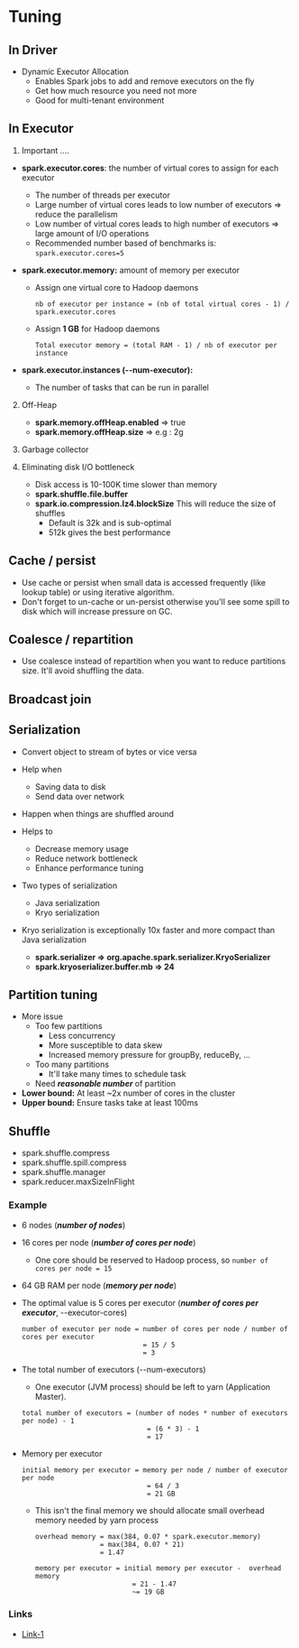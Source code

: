 # Tuning

## In Driver

- Dynamic Executor Allocation
    - Enables Spark jobs to add and remove executors on the fly
    - Get how much resource you need not more 
    - Good for multi-tenant environment

## In Executor

1. Important ....

- **spark.executor.cores**: the number of virtual cores to assign for each executor
   - The number of threads per executor
   - Large number of virtual cores leads to low number of executors => reduce the parallelism 
   - Low number of virtual cores leads to high number of executors => large amount of I/O operations
   - Recommended number based of benchmarks is: ``spark.executor.cores=5``
    
- **spark.executor.memory:** amount of memory per executor
    - Assign one virtual core to Hadoop daemons
        
        ``nb of executor per instance = (nb of total virtual cores - 1) / spark.executor.cores``
    
    - Assign **1 GB** for Hadoop daemons
    
        ``Total executor memory = (total RAM - 1) / nb of executor per instance``

- **spark.executor.instances (--num-executor):**
    - The number of tasks that can be run in parallel 


2. Off-Heap
    - **spark.memory.offHeap.enabled** => true
    - **spark.memory.offHeap.size** => e.g : 2g
    
3. Garbage collector

4. Eliminating disk I/O bottleneck
    - Disk access is 10-100K time slower than memory
    - **spark.shuffle.file.buffer**
    - **spark.io.compression.lz4.blockSize** This will reduce the size of shuffles  
        - Default is 32k and is sub-optimal
        - 512k gives the best performance


## Cache / persist
- Use cache or persist when small data is accessed frequently (like lookup table) 
  or using iterative algorithm.
- Don't forget to un-cache or un-persist otherwise you'll see some spill to disk which will
  increase pressure on GC.

## Coalesce / repartition
- Use coalesce instead of repartition when you want to reduce partitions size. It'll avoid
  shuffling the data. 

## Broadcast join

## Serialization

- Convert object to stream of bytes or vice versa
- Help when
    - Saving data to disk
    - Send data over network
- Happen when things are shuffled around
- Helps to
    - Decrease memory usage
    - Reduce network bottleneck
    - Enhance performance tuning

- Two types of serialization
    - Java serialization
    - Kryo serialization
    
- Kryo serialization is exceptionally 10x faster and more compact than Java serialization
    
    - **spark.serializer => org.apache.spark.serializer.KryoSerializer**
    - **spark.kryoserializer.buffer.mb => 24**


## Partition tuning 
- More issue    
    - Too few partitions
        - Less concurrency
        - More susceptible to data skew
        - Increased memory pressure for groupBy, reduceBy, ...
    - Too many partitions
        - It'll take many times to schedule task
    - Need ***reasonable number*** of partition
- **Lower bound:**  At least ~2x number of cores in the cluster
- **Upper bound:** Ensure tasks take at least 100ms


## Shuffle

- spark.shuffle.compress
- spark.shuffle.spill.compress
- spark.shuffle.manager
- spark.reducer.maxSizeInFlight


### Example

- 6 nodes (***number of nodes***) 
- 16 cores per node (***number of cores per node***)
  - One core should be reserved to Hadoop process, so ``number of cores per node = 15``
- 64 GB RAM per node (***memory per node***)
- The optimal value is 5 cores per executor (***number of cores per executor***, --executor-cores)

    ```
   number of executor per node = number of cores per node / number of cores per executor 
                                  = 15 / 5 
                                  = 3                           
   ```

- The total number of executors (--num-executors)
    - One executor (JVM process) should be left to yarn (Application Master).
    
   ```
   total number of executors = (number of nodes * number of executors per node) - 1 
                                  = (6 * 3) - 1 
                                  = 17                           
   ```
- Memory per executor
  
   ```
   initial memory per executor = memory per node / number of executor per node 
                                  = 64 / 3
                                  = 21 GB                           
   ```
  - This isn't the final memory we should allocate small overhead memory needed by yarn process 
    
    ```
    overhead memory = max(384, 0.07 * spark.executor.memory)
                    = max(384, 0.07 * 21)
                    = 1.47
    ```
    
    ``` 
    memory per executor = initial memory per executor -  overhead memory
                            = 21 - 1.47
                            ~= 19 GB
    ```
    
### Links 
- [Link-1](https://aws.amazon.com/fr/blogs/big-data/best-practices-for-successfully-managing-memory-for-apache-spark-applications-on-amazon-emr/) 